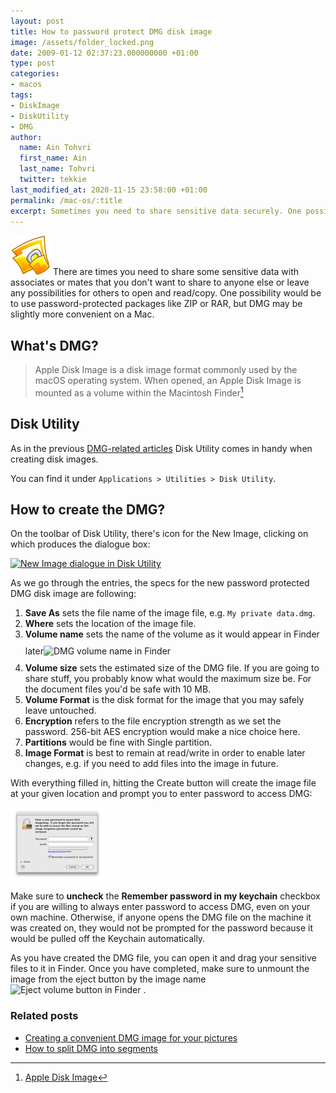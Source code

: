 ```yaml
---
layout: post
title: How to password protect DMG disk image
image: /assets/folder_locked.png
date: 2009-01-12 02:37:23.000000000 +01:00
type: post
categories:
- macos
tags:
- DiskImage
- DiskUtility
- DMG
author:
  name: Ain Tohvri
  first_name: Ain
  last_name: Tohvri
  twitter: tekkie
last_modified_at: 2020-11-15 23:58:00 +01:00
permalink: /mac-os/:title
excerpt: Sometimes you need to share sensitive data securely. One possibility would be to use password protected packing like ZIP or RAR, but DMG may be slightly more convenient on Mac.
---
```

<img style="max-width:64px; max-height:64px;" src="/assets/folder_locked.png" alt="Locked folder" title="Locked folder" width="128" height="128" class="teaser-image--left"> There are times you need to share some sensitive data with associates or mates that you don't want to share to anyone else or leave any possibilities for others to open and read/copy. One possibility would be to use password-protected packages like ZIP or RAR, but DMG may be slightly more convenient on a Mac.

## What's DMG?

> Apple Disk Image is a disk image format commonly used by the macOS operating system. When opened, an Apple Disk Image is mounted as a volume within the Macintosh Finder[^1]

## Disk Utility

As in the previous [DMG-related articles](#related-posts) Disk Utility comes in handy when creating disk images.

You can find it under `Applications > Utilities > Disk Utility`.

## How to create the DMG?

On the toolbar of Disk Utility, there's icon for the New Image, clicking on which produces the dialogue box:

<a href="/assets/uploads/2009/01/picture-9.png"><img class="alignnone size-thumbnail wp-image-247" title="New Image dialogue in Disk Utility" src="{{ site.baseurl }}/assets/picture-9-150x125.png" alt="New Image dialogue in Disk Utility" width="150" height="125" /></a>

As we go through the entries, the specs for the new password protected DMG disk image are following:

1. __Save As__ sets the file name of the image file, e.g. `My private data.dmg`.
2. __Where__ sets the location of the image file.
3. __Volume name__ sets the name of the volume as it would appear in Finder later<img style="padding:10px 0px 10px 0px;" title="DMG volume name in Finder" src="{{ site.baseurl }}/assets/picture-10.png" alt="DMG volume name in Finder" width="175" height="107">
4. __Volume size__ sets the estimated size of the DMG file. If you are going to share stuff, you probably know what would the maximum size be. For the document files you'd be safe with 10 MB.
5. __Volume Format__ is the disk format for the image that you may safely leave untouched.
6. __Encryption__ refers to the file encryption strength as we set the password. 256-bit AES encryption would make a nice choice here.
7. __Partitions__ would be fine with Single partition.
8. __Image Format__ is best to remain at read/write in order to enable later changes, e.g. if you need to add files into the image in future.

With everything filled in, hitting the Create button will create the image file at your given location and prompt you to enter password to access DMG:

<a href="/assets/uploads/2009/01/picture-11.png"><img class="alignnone size-thumbnail wp-image-249" title="Password prompt of the Disk Utility" src="/assets/picture-11-150x116.png" alt="Password prompt of the Disk Utility" width="150" height="116" /></a>

Make sure to __uncheck__ the __Remember password in my keychain__ checkbox if you are willing to always enter password to access DMG, even on your own machine. Otherwise, if anyone opens the DMG file on the machine it was created on, they would not be prompted for the password because it would be pulled off the Keychain automatically.

As you have created the DMG file, you can open it and drag your sensitive files to it in Finder. Once you have completed, make sure to unmount the image from the eject button by the image name <img title="Eject volume button in Finder" src="{{ site.baseurl }}/assets/picture-12.png" alt="Eject volume button in Finder" width="23" height="20" /> .

### Related posts

- [Creating a convenient DMG image for your pictures](/mac-os/creating-a-convenient-dmg-image-for-your-pictures "Permanent Link to Creating a convenient DMG image for your pictures")
- [How to split DMG into segments](/mac-os/how-to-split-dmg-into-segments)

[^1]: [Apple Disk Image](https://en.wikipedia.org/wiki/Apple_Disk_Image)
